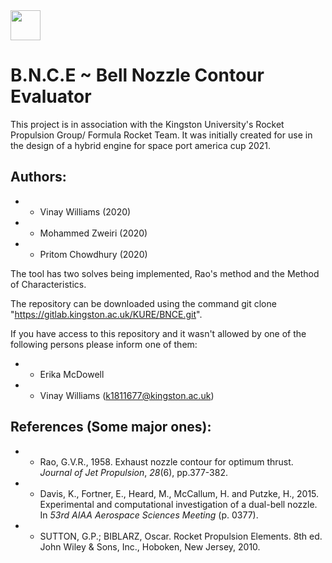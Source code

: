 <img src="https://d68b3152cf5d08c2f050-97c828cc9502c69ac5af7576c62d48d6.ssl.cf3.rackcdn.com/includes/img/site-cms/Kingston_University_London_logo_320-desktop-black.png" width="48">

# B.N.C.E ~ Bell Nozzle Contour Evaluator

This project is in association with the Kingston University's Rocket Propulsion Group/ Formula Rocket Team. It was initially created for use in the design of a hybrid engine for space port america cup 2021. 

## Authors:
- * Vinay Williams (2020)
- * Mohammed Zweiri (2020)
- * Pritom Chowdhury (2020)

The tool has two solves being implemented, Rao's method and the Method of Characteristics.

The repository can be downloaded using the command git clone "https://gitlab.kingston.ac.uk/KURE/BNCE.git". 

If you have access to this repository and it wasn't allowed by one of the following persons please inform one of them:

- * Erika McDowell 
- * Vinay Williams (k1811677@kingston.ac.uk) 

## References (Some major ones):

- * Rao, G.V.R., 1958. Exhaust nozzle contour for optimum thrust. *Journal of Jet Propulsion*, *28*(6), pp.377-382.
- * Davis, K., Fortner, E., Heard, M., McCallum, H. and Putzke, H., 2015. Experimental and computational investigation of a dual-bell nozzle. In *53rd AIAA Aerospace Sciences Meeting* (p. 0377).
- * SUTTON, G.P.; BIBLARZ, Oscar. Rocket Propulsion Elements. 8th ed. John Wiley & Sons, Inc., Hoboken, New Jersey, 2010.

